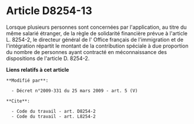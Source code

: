 # Article D8254-13

Lorsque plusieurs personnes sont concernées par l'application, au titre du même salarié étranger, de la règle de solidarité
financière prévue à l'article L. 8254-2, le directeur général de l'          Office français de l'immigration et de
l'intégration  répartit le montant de la contribution spéciale à due proportion du nombre de personnes ayant contracté en
méconnaissance des dispositions de l'article D. 8254-2.

**Liens relatifs à cet article**

	**Modifié par**:

	  - Décret n°2009-331 du 25 mars 2009 - art. 5 (V)

	**Cite**:

	  - Code du travail - art. D8254-2
	  - Code du travail - art. L8254-2
